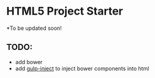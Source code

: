 # HTML5 Project Starter
*To be updated soon!

## TODO:
- add bower
- add [gulp-inject](https://www.npmjs.com/package/gulp-inject) to inject bower components into html
